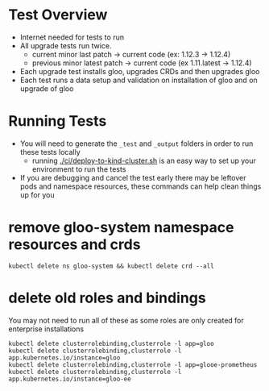 # Test Overview 
- Internet needed for tests to run
- All upgrade tests run twice. 
    - current minor last patch -> current code (ex: 1.12.3 -> 1.12.4)
    - previous minor latest patch -> current code (ex 1.11.latest -> 1.12.4)
- Each upgrade test installs gloo, upgrades CRDs and then upgrades gloo
- Each test runs a data setup and validation on installation of gloo and on upgrade of gloo

# Running Tests
- You will need to generate the `_test` and `_output` folders in order to run these tests locally
  - running [./ci/deploy-to-kind-cluster.sh](/ci/deploy-to-kind-cluster.sh) is an easy way to set up your environment to run the tests
- If you are debugging and cancel the test early there may be leftover pods and namespace resources, these commands can help clean things up for you

# remove gloo-system namespace resources and crds
```
kubectl delete ns gloo-system && kubectl delete crd --all
```

# delete old roles and bindings
You may not need to run all of these as some roles are only created for enterprise installations 
```
kubectl delete clusterrolebinding,clusterrole -l app=gloo
kubectl delete clusterrolebinding,clusterrole -l app.kubernetes.io/instance=gloo
kubectl delete clusterrolebinding,clusterrole -l app=glooe-prometheus 
kubectl delete clusterrolebinding,clusterrole -l app.kubernetes.io/instance=gloo-ee
```
